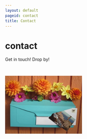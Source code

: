 ```yaml
---
layout: default
pageid: contact
title: Contact
---
```


<script>
$( document ).ready(function() {
	var addr = String.fromCharCode(109, 98, 116, 101, 110, 110, 121, 64, 103, 109, 97, 105, 108, 46, 99, 111, 109);
	var html = "<a href='mailto:" + addr + "'>Email me!</a>"
	$("#emailaddress").html(html);
});
</script>


# contact

Get in touch! Drop by! <span id="emailaddress"></span>

&nbsp;


<img width="250" height="188" alt="" class="imgBorder floatC" src="../uploads/images/1.jpg" />
